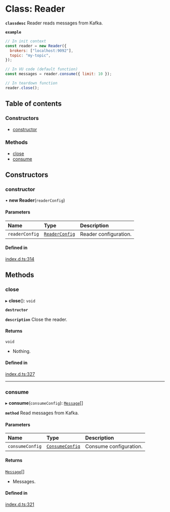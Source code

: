 # Class: Reader

**`classdesc`** Reader reads messages from Kafka.

**`example`**

```javascript
// In init context
const reader = new Reader({
  brokers: ["localhost:9092"],
  topic: "my-topic",
});

// In VU code (default function)
const messages = reader.consume({ limit: 10 });

// In teardown function
reader.close();
```

## Table of contents

### Constructors

- [constructor](Reader.md#constructor)

### Methods

- [close](Reader.md#close)
- [consume](Reader.md#consume)

## Constructors

### constructor

• **new Reader**(`readerConfig`)

#### Parameters

| Name           | Type                                            | Description           |
| :------------- | :---------------------------------------------- | :-------------------- |
| `readerConfig` | [`ReaderConfig`](../interfaces/ReaderConfig.md) | Reader configuration. |

#### Defined in

[index.d.ts:314](https://github.com/mostafa/xk6-kafka/blob/main/api-docs/index.d.ts#L314)

## Methods

### close

▸ **close**(): `void`

**`destructor`**

**`description`** Close the reader.

#### Returns

`void`

- Nothing.

#### Defined in

[index.d.ts:327](https://github.com/mostafa/xk6-kafka/blob/main/api-docs/index.d.ts#L327)

---

### consume

▸ **consume**(`consumeConfig`): [`Message`](../interfaces/Message.md)[]

**`method`**
Read messages from Kafka.

#### Parameters

| Name            | Type                                              | Description            |
| :-------------- | :------------------------------------------------ | :--------------------- |
| `consumeConfig` | [`ConsumeConfig`](../interfaces/ConsumeConfig.md) | Consume configuration. |

#### Returns

[`Message`](../interfaces/Message.md)[]

- Messages.

#### Defined in

[index.d.ts:321](https://github.com/mostafa/xk6-kafka/blob/main/api-docs/index.d.ts#L321)
